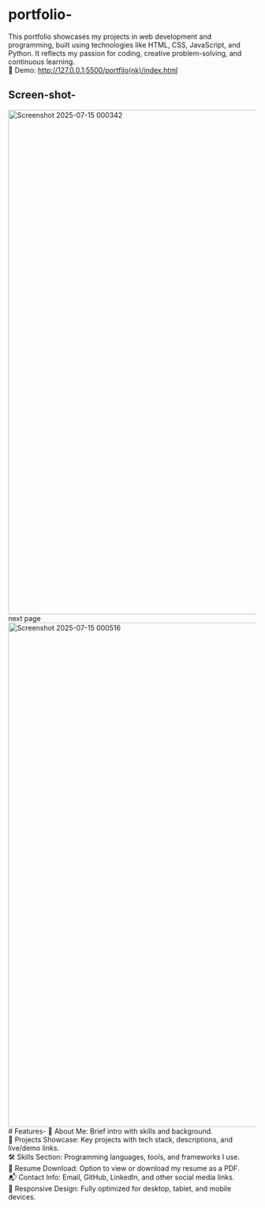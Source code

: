 # portfolio-
This portfolio showcases my projects in web development and programming, built using technologies like HTML, CSS, JavaScript, and Python. It reflects my passion for coding, creative problem-solving, and continuous learning.<br>
🔗 Demo: http://127.0.0.1:5500/portfilo(nk)/index.html
## Screen-shot-
<img width="1920" height="1020" alt="Screenshot 2025-07-15 000342" src="https://github.com/user-attachments/assets/f39cbb60-f935-40c3-b674-6072732d83e4" />
next page 
<img width="1920" height="1020" alt="Screenshot 2025-07-15 000516" src="https://github.com/user-attachments/assets/c15828bd-9c63-4e86-b313-233ea1b2d391" />
<br># Features-
👤 About Me: Brief intro with skills and background.<br>
💼 Projects Showcase: Key projects with tech stack, descriptions, and live/demo links.<br>
🛠️ Skills Section: Programming languages, tools, and frameworks I use.<br>
📄 Resume Download: Option to view or download my resume as a PDF.<br>
📬 Contact Info: Email, GitHub, LinkedIn, and other social media links.<br>
📱 Responsive Design: Fully optimized for desktop, tablet, and mobile devices.<br>

